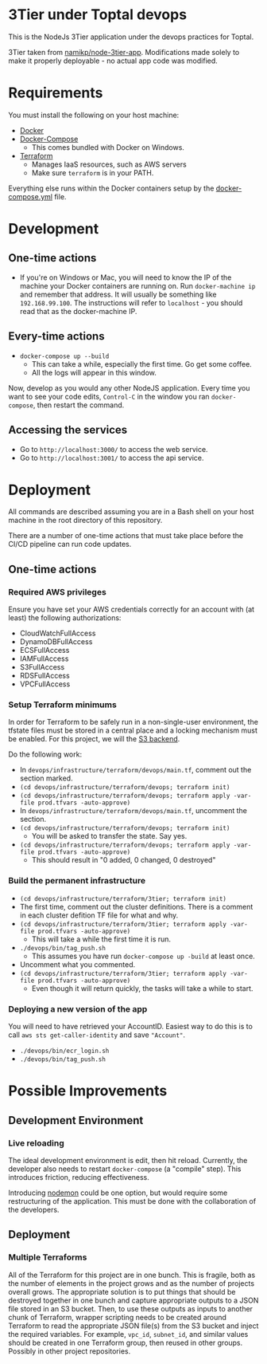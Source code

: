 # 3Tier under Toptal devops

This is the NodeJs 3Tier application under the devops practices for Toptal.

3Tier taken from [namikp/node-3tier-app](https://git.toptal.com/namikp/node-3tier-app). Modifications made solely to make it properly deployable - no actual app
code was modified.

# Requirements

You must install the following on your host machine:

* [Docker](https://www.docker.com/get-started)
* [Docker-Compose](https://docs.docker.com/compose/install/)
  * This comes bundled with Docker on Windows.
* [Terraform](https://www.terraform.io/downloads.html)
    * Manages IaaS resources, such as AWS servers
    * Make sure `terraform` is in your PATH.

Everything else runs within the Docker containers setup by the
[docker-compose.yml](docker-compose.yaml) file.

# Development

## One-time actions

* If you're on Windows or Mac, you will need to know the IP of the machine your
Docker containers are running on. Run `docker-machine ip` and remember that
address. It will usually be something like `192.168.99.100`. The instructions
will refer to `localhost` - you should read that as the docker-machine IP.

## Every-time actions

* `docker-compose up --build`
  * This can take a while, especially the first time. Go get some coffee.
  * All the logs will appear in this window.

Now, develop as you would any other NodeJS application. Every time you want to
see your code edits, `Control-C` in the window you ran `docker-compose`, then
restart the command.

## Accessing the services

* Go to `http://localhost:3000/` to access the web service.
* Go to `http://localhost:3001/` to access the api service.

# Deployment

All commands are described assuming you are in a Bash shell on your host
machine in the root directory of this repository.

There are a number of one-time actions that must take place before the CI/CD
pipeline can run code updates.

## One-time actions

### Required AWS privileges

Ensure you have set your AWS credentials correctly for an account with
(at least) the following authorizations:
  * CloudWatchFullAccess
  * DynamoDBFullAccess
  * ECSFullAccess
  * IAMFullAccess
  * S3FullAccess
  * RDSFullAccess
  * VPCFullAccess

### Setup Terraform minimums

In order for Terraform to be safely run in a non-single-user environment, the
tfstate files must be stored in a central place and a locking mechanism must be
enabled. For this project, we will the [S3 backend](https://www.terraform.io/docs/backends/types/s3.html).

Do the following work:

* In `devops/infrastructure/terraform/devops/main.tf`, comment out the section
marked.
* `(cd devops/infrastructure/terraform/devops; terraform init)`
* `(cd devops/infrastructure/terraform/devops; terraform apply -var-file prod.tfvars -auto-approve)`
* In `devops/infrastructure/terraform/devops/main.tf`, uncomment the section.
* `(cd devops/infrastructure/terraform/devops; terraform init)`
  * You will be asked to transfer the state. Say yes.
* `(cd devops/infrastructure/terraform/devops; terraform apply -var-file prod.tfvars -auto-approve)`
  * This should result in "0 added, 0 changed, 0 destroyed"

### Build the permanent infrastructure

* `(cd devops/infrastructure/terraform/3tier; terraform init)`
* The first time, comment out the cluster definitions. There is a comment in each cluster defition TF file for what and why.
* `(cd devops/infrastructure/terraform/3tier; terraform apply -var-file prod.tfvars -auto-approve)`
  * This will take a while the first time it is run.
* `./devops/bin/tag_push.sh`
  * This assumes you have run `docker-compose up -build` at least once.
* Uncomment what you commented.
* `(cd devops/infrastructure/terraform/3tier; terraform apply -var-file prod.tfvars -auto-approve)`
  * Even though it will return quickly, the tasks will take a while to start.

### Deploying a new version of the app

You will need to have retrieved your AccountID. Easiest way to do this is to
call `aws sts get-caller-identity` and save `"Account"`.

* `./devops/bin/ecr_login.sh`
* `./devops/bin/tag_push.sh`

# Possible Improvements

## Development Environment

### Live reloading

The ideal development environment is edit, then hit reload. Currently, the
developer also needs to restart `docker-compose` (a "compile" step). This
introduces friction, reducing effectiveness.

Introducing [nodemon](https://nodemon.io/) could be one option, but would
require some restructuring of the application. This must be done with the
collaboration of the developers.

## Deployment

### Multiple Terraforms

All of the Terraform for this project are in one bunch. This is fragile,
both as the number of elements in the project grows and as the number of
projects overall grows. The appropriate solution is to put things that should
be destroyed together in one bunch and capture appropriate outputs to a JSON
file stored in an S3 bucket. Then, to use these outputs as inputs to another
chunk of Terraform, wrapper scripting needs to be created around Terraform to
read the appropriate JSON file(s) from the S3 bucket and inject the required
variables. For example, `vpc_id`, `subnet_id`, and similar values should be
created in one Terraform group, then reused in other groups. Possibly in other
project repositories.
